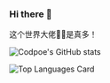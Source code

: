 ### Hi there 👋

这个世界大佬🧍‍♂️是真多！

![Codpoe's GitHub stats](https://github-readme-stats.vercel.app/api?username=Leoragelove&theme=vue&show_icons=true&hide_title=true&&count_private=true)

![Top Languages Card](https://github-readme-stats.vercel.app/api/top-langs/?username=Leoragelove&hide=javascript,html)
<!--
**Leoragelove/Leoragelove** is a ✨ _special_ ✨ repository because its `README.md` (this file) appears on your GitHub profile.

Here are some ideas to get you started:

- 🔭 I’m currently working on ...
- 🌱 I’m currently learning ...
- 👯 I’m looking to collaborate on ...
- 🤔 I’m looking for help with ...
- 💬 Ask me about ...
- 📫 How to reach me: ...
- 😄 Pronouns: ...
- ⚡ Fun fact: ...
-->
